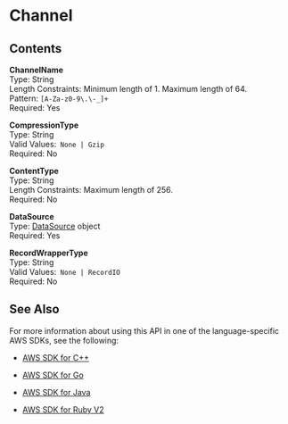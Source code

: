 # Channel<a name="API_hpo_Channel"></a>

## Contents<a name="API_hpo_Channel_Contents"></a>

 **ChannelName**   
Type: String  
Length Constraints: Minimum length of 1\. Maximum length of 64\.  
Pattern: `[A-Za-z0-9\.\-_]+`   
Required: Yes

 **CompressionType**   
Type: String  
Valid Values:` None | Gzip`   
Required: No

 **ContentType**   
Type: String  
Length Constraints: Maximum length of 256\.  
Required: No

 **DataSource**   
Type: [DataSource](API_hpo_DataSource.md) object  
Required: Yes

 **RecordWrapperType**   
Type: String  
Valid Values:` None | RecordIO`   
Required: No

## See Also<a name="API_hpo_Channel_SeeAlso"></a>

For more information about using this API in one of the language\-specific AWS SDKs, see the following:

+  [AWS SDK for C\+\+](http://docs.aws.amazon.com/goto/SdkForCpp/sagemakerhpo-2017-11-08/Channel) 

+  [AWS SDK for Go](http://docs.aws.amazon.com/goto/SdkForGoV1/sagemakerhpo-2017-11-08/Channel) 

+  [AWS SDK for Java](http://docs.aws.amazon.com/goto/SdkForJava/sagemakerhpo-2017-11-08/Channel) 

+  [AWS SDK for Ruby V2](http://docs.aws.amazon.com/goto/SdkForRubyV2/sagemakerhpo-2017-11-08/Channel) 